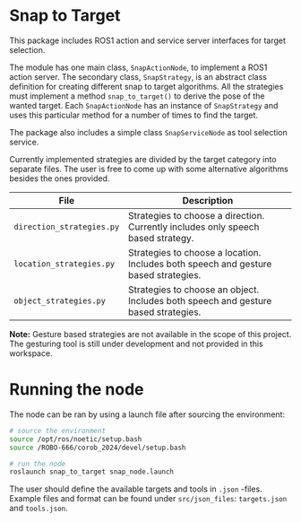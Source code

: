 # Snap to Target

This package includes ROS1 action and service server interfaces for target selection. 

The module has one main class, `SnapActionNode`, to implement a ROS1 action server. The secondary class, `SnapStrategy`, is an abstract class definition for creating different snap to target algorithms. All the strategies must implement a method `snap_to_target()` to derive the pose of the wanted target. Each `SnapActionNode` has an instance of `SnapStrategy` and uses this particular method for a number of times to find the target. 

The package also includes a simple class `SnapServiceNode` as tool selection service. 

Currently implemented strategies are divided by the target category into separate files. The user is free to come up with some alternative algorithms besides the ones provided. 

| File                      | Description                                                                         |
| ------------------------- | ----------------------------------------------------------------------------------- |
| `direction_strategies.py` | Strategies to choose a direction. Currently includes only speech based strategy.    |
| `location_strategies.py`  | Strategies to choose a location. Includes both speech and gesture based strategies. |
| `object_strategies.py`    | Strategies to choose an object. Includes both speech and gesture based strategies.  |

**Note:** Gesture based strategies are not available in the scope of this project. The gesturing tool is still under development and not provided in this workspace. 

# Running the node

The node can be ran by using a launch file after sourcing the environment:

```bash
# source the environment 
source /opt/ros/noetic/setup.bash 
source /ROBO-666/corob_2024/devel/setup.bash 

# run the node 
roslaunch snap_to_target snap_node.launch
```

The user should define the available targets and tools in `.json` -files. Example files and format can be found under `src/json_files`: `targets.json` and `tools.json`. 


